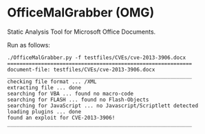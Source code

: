 OfficeMalGrabber (OMG)
==================

Static Analysis Tool for Microsoft Office Documents.

Run as follows:

    ./OfficeMalGrabber.py -f testfiles/CVEs/cve-2013-3906.docx
    ============================================================
    document-file: testfiles/CVEs/cve-2013-3906.docx
    ____________________________________________________________
    checking file format ... /XML
    extracting file ... done
    searching for VBA ... found no macro-code
    searching for FLASH ... found no Flash-Objects
    searching for JavaScript ... no Javascript/Scriptlett detected
    loading plugins ... done
    found an exploit for CVE-2013-3906!
    ____________________________________________________________
